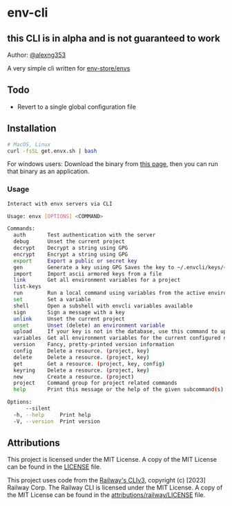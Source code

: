 # env-cli

## this CLI is in alpha and is not guaranteed to work

Author: [@alexng353](https://github.com/alexng353)

A very simple cli written for [env-store/envs](https://github.com/env-store/envs)

## Todo

- Revert to a single global configuration file

## Installation

```bash
# MacOS, Linux
curl -fsSL get.envx.sh | bash
```

For windows users:
Download the binary from [this page](https://github.com/env-store/rusty-cli/releases/latest), then you can run that binary as an application.

### Usage

```bash
Interact with envx servers via CLI

Usage: envx [OPTIONS] <COMMAND>

Commands:
  auth       Test authentication with the server
  debug      Unset the current project
  decrypt    Decrypt a string using GPG
  encrypt    Encrypt a string using GPG
  export     Export a public or secret key
  gen        Generate a key using GPG Saves the key to ~/.envcli/keys/<fingerprint>
  import     Import ascii armored keys from a file
  link       Get all environment variables for a project
  list-keys
  run        Run a local command using variables from the active environment
  set        Set a variable
  shell      Open a subshell with envcli variables available
  sign       Sign a message with a key
  unlink     Unset the current project
  unset      Unset (delete) an environment variable
  upload     If your key is not in the database, use this command to upload it
  variables  Get all environment variables for the current configured directory
  version    Fancy, pretty-printed version information
  config     Delete a resource. (project, key)
  delete     Delete a resource. (project, key)
  get        Get a resource. (project, key, config)
  keyring    Delete a resource. (project, key)
  new        Create a resource. (project)
  project    Command group for project related commands
  help       Print this message or the help of the given subcommand(s)

Options:
      --silent
  -h, --help     Print help
  -V, --version  Print version
```

## Attributions

This project is licensed under the MIT License. A copy of the MIT License can be found in the [LICENSE](LICENSE) file.

This project uses code from the [Railway's CLIv3](https://github.com/railwayapp/cli), copyright (c) [2023] Railway Corp. The Railway CLI is licensed under the MIT License. A copy of the MIT License can be found in the [attributions/railway/LICENSE](attributions/railway/LICENSE) file.
